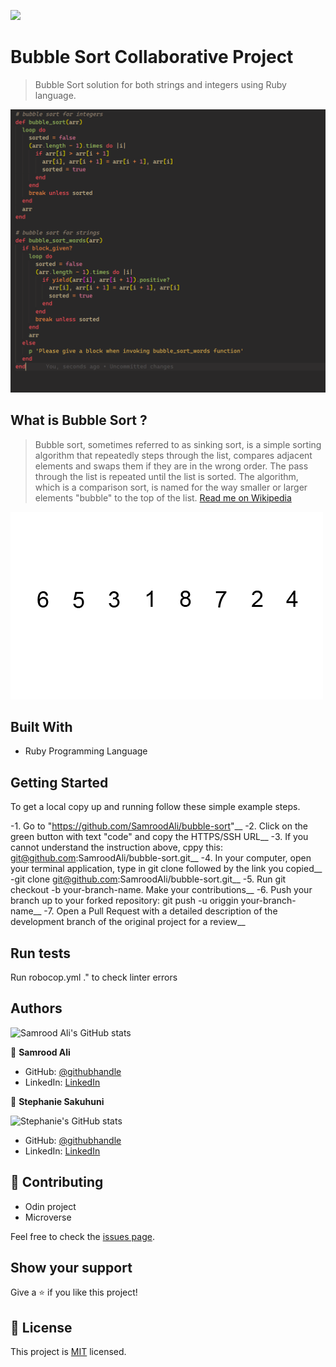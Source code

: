 ![](https://img.shields.io/badge/Microverse-blueviolet)

# Bubble Sort Collaborative Project

> Bubble Sort solution for both strings and integers using Ruby language.

![screenshot](./assets/code.png)

## What is Bubble Sort ?
>Bubble sort, sometimes referred to as sinking sort, is a simple sorting algorithm that repeatedly steps through the list, compares adjacent elements and swaps them if they are in the wrong order. The pass through the list is repeated until the list is sorted. The algorithm, which is a comparison sort, 
is named for the way smaller or larger elements "bubble" to the top of the list.
[Read me on Wikipedia](https://en.wikipedia.org/wiki/Bubble_sort) 

![screenshot](./assets/bubble_sort.gif)
## Built With

- Ruby Programming Language

## Getting Started

To get a local copy up and running follow these simple example steps.

-1. Go to "https://github.com/SamroodAli/bubble-sort"__
-2. Click on the green button with text "code" and copy the  HTTPS/SSH URL__
-3. If you cannot understand the instruction above, cppy this:  git@github.com:SamroodAli/bubble-sort.git__
-4. In your computer, open your terminal application, type in git clone followed by the link you copied__
-git clone git@github.com:SamroodAli/bubble-sort.git__
-5. Run git checkout -b your-branch-name. Make your contributions__
-6. Push your branch up to your forked repository: git push -u origgin your-branch-name__
-7. Open a Pull Request with a detailed description of the development branch of the original project for a review__
## Run tests

Run robocop.yml ." to check linter errors

## Authors

![Samrood Ali's GitHub stats](https://github-readme-stats.vercel.app/api?username=SamroodAli&count_private=true&theme=dark&show_icons=true)

👤 **Samrood Ali**
- GitHub: [@githubhandle](https://github.com/SamroodAli)
- LinkedIn: [LinkedIn](https://www.linkedin.com/in/samrood-ali/)

👤 **Stephanie Sakuhuni**

![Stephanie's GitHub stats](https://github-readme-stats.vercel.app/api?username=stephanie041996&count_private=true&theme=dark&show_icons=true)


- GitHub: [@githubhandle](stephanie041996)
- LinkedIn: [LinkedIn](https://www.linkedin.com/in/stephanie-sakuhuni-a81029140/)

## 🤝 Contributing

- Odin project
- Microverse

Feel free to check the [issues page](issues/).

## Show your support

Give a ⭐️ if you like this project!

## 📝 License

This project is [MIT](lic.url) licensed.
